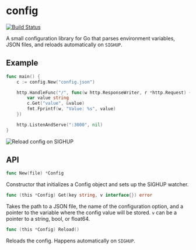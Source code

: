 # config

[![Build Status](https://travis-ci.org/joshbetz/config.svg?branch=master)](https://travis-ci.org/joshbetz/config)

A small configuration library for Go that parses environment variables, JSON
files, and reloads automatically on `SIGHUP`.

## Example

```go
func main() {
	c := config.New("config.json")

	http.HandleFunc("/", func(w http.ResponseWriter, r *http.Request) {
		var value string
		c.Get("value", &value)
		fmt.Fprintf(w, "Value: %s", value)
	})

	http.ListenAndServe(":3000", nil)
}
```

![Reload config on SIGHUP](http://i.imgur.com/6H8b6zy.gif)

## API

```go
func New(file) *Config
```

Constructor that initializes a Config object and sets up the SIGHUP watcher.

```go
func (this *Config) Get(key string, v interface{}) error
```

Takes the path to a JSON file, the name of the configuration option, and a
pointer to the variable where the config value will be stored. `v` can be a
pointer to a string, bool, or float64.

```go
func (this *Config) Reload()
```

Reloads the config. Happens automatically on `SIGHUP`.
